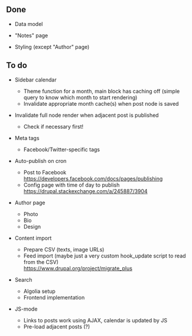 Done
----

- Data model

- "Notes" page

- Styling (except "Author" page)


To do
-----

- Sidebar calendar

  - Theme function for a month, main block has caching off (simple
    query to know which month to start rendering)
  - Invalidate appropriate month cache(s) when post node is saved

- Invalidate full node render when adjacent post is published

  - Check if necessary first!
  
- Meta tags

  - Facebook/Twitter-specific tags

- Auto-publish on cron

  - Post to Facebook
    <br>https://developers.facebook.com/docs/pages/publishing
  - Config page with time of day to publish
    <br>https://drupal.stackexchange.com/a/245887/3904
    
- Author page

  - Photo
  - Bio
  - Design
  
- Content import

  - Prepare CSV (texts, image URLs)
  - Feed import (maybe just a very custom hook_update script to read from the CSV)
    <br>https://www.drupal.org/project/migrate_plus
  
- Search

  - Algolia setup
  - Frontend implementation

- JS-mode

  - Links to posts work using AJAX, calendar is updated by JS
  - Pre-load adjacent posts (?)
